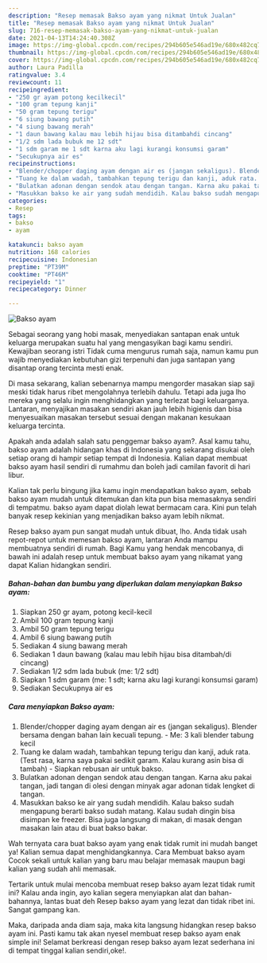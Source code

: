 ```yaml
---
description: "Resep memasak Bakso ayam yang nikmat Untuk Jualan"
title: "Resep memasak Bakso ayam yang nikmat Untuk Jualan"
slug: 716-resep-memasak-bakso-ayam-yang-nikmat-untuk-jualan
date: 2021-04-13T14:24:40.308Z
image: https://img-global.cpcdn.com/recipes/294b605e546ad19e/680x482cq70/bakso-ayam-foto-resep-utama.jpg
thumbnail: https://img-global.cpcdn.com/recipes/294b605e546ad19e/680x482cq70/bakso-ayam-foto-resep-utama.jpg
cover: https://img-global.cpcdn.com/recipes/294b605e546ad19e/680x482cq70/bakso-ayam-foto-resep-utama.jpg
author: Laura Padilla
ratingvalue: 3.4
reviewcount: 11
recipeingredient:
- "250 gr ayam potong kecilkecil"
- "100 gram tepung kanji"
- "50 gram tepung terigu"
- "6 siung bawang putih"
- "4 siung bawang merah"
- "1 daun bawang kalau mau lebih hijau bisa ditambahdi cincang"
- "1/2 sdm lada bubuk me 12 sdt"
- "1 sdm garam me 1 sdt karna aku lagi kurangi konsumsi garam"
- "Secukupnya air es"
recipeinstructions:
- "Blender/chopper daging ayam dengan air es (jangan sekaligus). Blender bersama dengan bahan lain kecuali tepung.  Me: 3 kali blender tabung kecil"
- "Tuang ke dalam wadah, tambahkan tepung terigu dan kanji, aduk rata. (Test rasa, karna saya pakai sedikit garam. Kalau kurang asin bisa di tambah) Siapkan rebusan air untuk bakso."
- "Bulatkan adonan dengan sendok atau dengan tangan. Karna aku pakai tangan, jadi tangan di olesi dengan minyak agar adonan tidak lengket di tangan."
- "Masukkan bakso ke air yang sudah mendidih. Kalau bakso sudah mengapung berarti bakso sudah matang. Kalau sudah dingin bisa disimpan ke freezer. Bisa juga langsung di makan, di masak dengan masakan lain atau di buat bakso bakar."
categories:
- Resep
tags:
- bakso
- ayam

katakunci: bakso ayam 
nutrition: 168 calories
recipecuisine: Indonesian
preptime: "PT39M"
cooktime: "PT46M"
recipeyield: "1"
recipecategory: Dinner

---
```



![Bakso ayam](https://img-global.cpcdn.com/recipes/294b605e546ad19e/680x482cq70/bakso-ayam-foto-resep-utama.jpg)

Sebagai seorang yang hobi masak, menyediakan santapan enak untuk keluarga merupakan suatu hal yang mengasyikan bagi kamu sendiri. Kewajiban seorang istri Tidak cuma mengurus rumah saja, namun kamu pun wajib menyediakan kebutuhan gizi terpenuhi dan juga santapan yang disantap orang tercinta mesti enak.

Di masa  sekarang, kalian sebenarnya mampu mengorder masakan siap saji meski tidak harus ribet mengolahnya terlebih dahulu. Tetapi ada juga lho mereka yang selalu ingin menghidangkan yang terlezat bagi keluarganya. Lantaran, menyajikan masakan sendiri akan jauh lebih higienis dan bisa menyesuaikan masakan tersebut sesuai dengan makanan kesukaan keluarga tercinta. 



Apakah anda adalah salah satu penggemar bakso ayam?. Asal kamu tahu, bakso ayam adalah hidangan khas di Indonesia yang sekarang disukai oleh setiap orang di hampir setiap tempat di Indonesia. Kalian dapat membuat bakso ayam hasil sendiri di rumahmu dan boleh jadi camilan favorit di hari libur.

Kalian tak perlu bingung jika kamu ingin mendapatkan bakso ayam, sebab bakso ayam mudah untuk ditemukan dan kita pun bisa memasaknya sendiri di tempatmu. bakso ayam dapat diolah lewat bermacam cara. Kini pun telah banyak resep kekinian yang menjadikan bakso ayam lebih nikmat.

Resep bakso ayam pun sangat mudah untuk dibuat, lho. Anda tidak usah repot-repot untuk memesan bakso ayam, lantaran Anda mampu membuatnya sendiri di rumah. Bagi Kamu yang hendak mencobanya, di bawah ini adalah resep untuk membuat bakso ayam yang nikamat yang dapat Kalian hidangkan sendiri.

<!--inarticleads1-->

##### Bahan-bahan dan bumbu yang diperlukan dalam menyiapkan Bakso ayam:

1. Siapkan 250 gr ayam, potong kecil-kecil
1. Ambil 100 gram tepung kanji
1. Ambil 50 gram tepung terigu
1. Ambil 6 siung bawang putih
1. Sediakan 4 siung bawang merah
1. Sediakan 1 daun bawang (kalau mau lebih hijau bisa ditambah/di cincang)
1. Sediakan 1/2 sdm lada bubuk (me: 1/2 sdt)
1. Siapkan 1 sdm garam (me: 1 sdt; karna aku lagi kurangi konsumsi garam)
1. Sediakan Secukupnya air es




<!--inarticleads2-->

##### Cara menyiapkan Bakso ayam:

1. Blender/chopper daging ayam dengan air es (jangan sekaligus). Blender bersama dengan bahan lain kecuali tepung.  - Me: 3 kali blender tabung kecil
1. Tuang ke dalam wadah, tambahkan tepung terigu dan kanji, aduk rata. (Test rasa, karna saya pakai sedikit garam. Kalau kurang asin bisa di tambah) - Siapkan rebusan air untuk bakso.
1. Bulatkan adonan dengan sendok atau dengan tangan. Karna aku pakai tangan, jadi tangan di olesi dengan minyak agar adonan tidak lengket di tangan.
1. Masukkan bakso ke air yang sudah mendidih. Kalau bakso sudah mengapung berarti bakso sudah matang. Kalau sudah dingin bisa disimpan ke freezer. Bisa juga langsung di makan, di masak dengan masakan lain atau di buat bakso bakar.




Wah ternyata cara buat bakso ayam yang enak tidak rumit ini mudah banget ya! Kalian semua dapat menghidangkannya. Cara Membuat bakso ayam Cocok sekali untuk kalian yang baru mau belajar memasak maupun bagi kalian yang sudah ahli memasak.

Tertarik untuk mulai mencoba membuat resep bakso ayam lezat tidak rumit ini? Kalau anda ingin, ayo kalian segera menyiapkan alat dan bahan-bahannya, lantas buat deh Resep bakso ayam yang lezat dan tidak ribet ini. Sangat gampang kan. 

Maka, daripada anda diam saja, maka kita langsung hidangkan resep bakso ayam ini. Pasti kamu tak akan nyesel membuat resep bakso ayam enak simple ini! Selamat berkreasi dengan resep bakso ayam lezat sederhana ini di tempat tinggal kalian sendiri,oke!.

